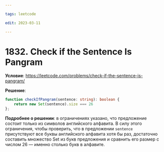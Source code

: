```yaml
---

tags: leetcode

edit: 2023-03-11

---
```


# 1832. Check if the Sentence Is Pangram

**Условие**: https://leetcode.com/problems/check-if-the-sentence-is-pangram/

**Решение**:
```typescript
function checkIfPangram(sentence: string): boolean {
    return new Set(sentence).size === 26
};
```

**Подробнее о решении**: в ограничениях указано, что предложение состоит только из символов английского алфавита. В силу этого ограничения, чтобы проверить, что в предложении `sentence` присутствуют все буквы английского алфавита хотя бы раз, достаточно составить множество Set из букв предложения и сравнить его размер с числом 26 —  именно столько букв в алфавите. 
